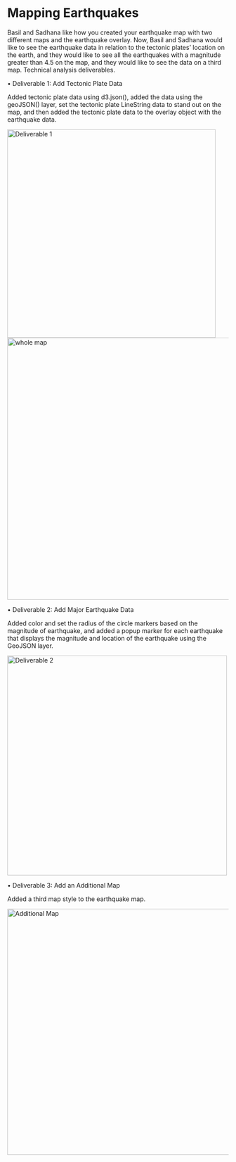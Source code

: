 # Mapping Earthquakes

Basil and Sadhana like how you created your earthquake map with two different maps and the earthquake overlay. Now, Basil and Sadhana would like to see the earthquake data in relation to the tectonic plates’ location on the earth, and they would like to see all the earthquakes with a magnitude greater than 4.5 on the map, and they would like to see the data on a third map.
Technical analysis deliverables. 

•	Deliverable 1: Add Tectonic Plate Data

Added tectonic plate data using d3.json(), added the data using the geoJSON() layer, set the tectonic plate LineString data to stand out on the map, and then added the tectonic plate data to the overlay object with the earthquake data.

<img width="474" alt="Deliverable 1" src="https://user-images.githubusercontent.com/95591222/159136887-59c20af0-7f86-4ce4-9b7c-b7477a65e60a.png">
<img width="596" alt="whole map" src="https://user-images.githubusercontent.com/95591222/159136890-04a898a6-4201-4c83-91e0-b859ec61fdc4.png">


•	Deliverable 2: Add Major Earthquake Data

Added color and set the radius of the circle markers based on the magnitude of earthquake, and added a popup marker for each earthquake that displays the magnitude and location of the earthquake using the GeoJSON layer.

<img width="500" alt="Deliverable 2" src="https://user-images.githubusercontent.com/95591222/159136943-18d543ef-27f0-405e-b804-eec6165d0c68.png">

•	Deliverable 3: Add an Additional Map

Added a third map style to the earthquake map.

<img width="560" alt="Additional Map" src="https://user-images.githubusercontent.com/95591222/159136945-4eabcb48-5681-491d-ac90-8a987fcb9296.png">
